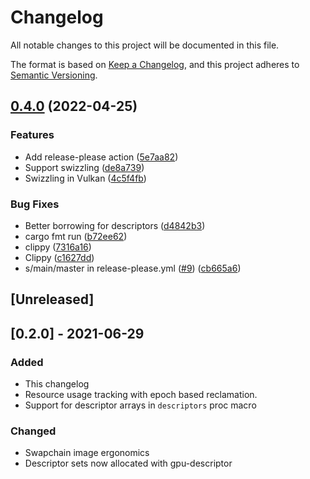 # Changelog
All notable changes to this project will be documented in this file.

The format is based on [Keep a Changelog](https://keepachangelog.com/en/1.0.0/),
and this project adheres to [Semantic Versioning](https://semver.org/spec/v2.0.0.html).

## [0.4.0](https://www.github.com/zakarumych/sierra/compare/v0.3.1...v0.4.0) (2022-04-25)


### Features

* Add release-please action ([5e7aa82](https://www.github.com/zakarumych/sierra/commit/5e7aa821796db84e55e954d2d8fc2f6b6b2f3173))
* Support swizzling ([de8a739](https://www.github.com/zakarumych/sierra/commit/de8a739ef203bcf5cda6160ad88193e258d7cbe4))
* Swizzling in Vulkan ([4c5f4fb](https://www.github.com/zakarumych/sierra/commit/4c5f4fb47cf94dc6157a4536edc47ae6a98b5e0e))


### Bug Fixes

* Better borrowing for descriptors ([d4842b3](https://www.github.com/zakarumych/sierra/commit/d4842b318a8611690cb23188f514c410016b489d))
* cargo fmt run ([b72ee62](https://www.github.com/zakarumych/sierra/commit/b72ee62af2c249de5f29c37e8df90ede8ffe2327))
* clippy ([7316a16](https://www.github.com/zakarumych/sierra/commit/7316a1678fa5faac3b61cf4c6c44c0a6a803af39))
* Clippy ([c1627dd](https://www.github.com/zakarumych/sierra/commit/c1627dd7728c800ad10b85c373cddd6c56c615de))
* s/main/master in release-please.yml ([#9](https://www.github.com/zakarumych/sierra/issues/9)) ([cb665a6](https://www.github.com/zakarumych/sierra/commit/cb665a61e02136e17ca4932bec022e8f0ecd3230))

## [Unreleased]

## [0.2.0] - 2021-06-29

### Added
- This changelog
- Resource usage tracking with epoch based reclamation.
- Support for descriptor arrays in `descriptors` proc macro

### Changed
- Swapchain image ergonomics
- Descriptor sets now allocated with gpu-descriptor
